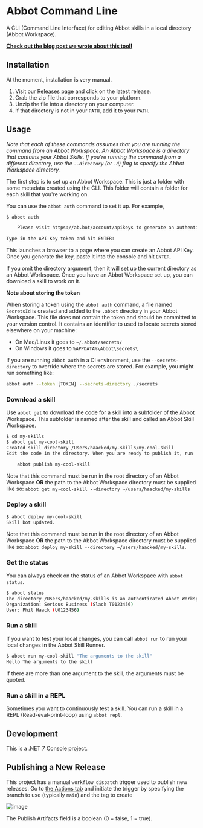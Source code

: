# Abbot Command Line

A CLI (Command Line Interface) for editing Abbot skills in a local directory (Abbot Workspace).

[__Check out the blog post we wrote about this tool!__](https://blog.ab.bot/archive/2021/08/31/abbot-cli/)

## Installation

At the moment, installation is very manual.

1. Visit our [Releases page](https://github.com/aseriousbiz/abbot-cli/releases) and click on the latest release.
2. Grab the zip file that corresponds to your platform.
3. Unzip the file into a directory on your computer.
4. If that directory is not in your `PATH`, add it to your `PATH`.

## Usage

_Note that each of these commands assumes that you are running the command from an Abbot Workspace. An Abbot Workspace is a directory that contains your Abbot Skills. If you're running the command from a different directory, use the `--directory` (or `-d`) flag to specify the Abbot Workspace directory._

The first step is to set up an Abbot Workspace. This is just a folder with some metadata created using the CLI. This folder will contain a folder for each skill that you're working on.

You can use the `abbot auth` command to set it up. For example,

```bash
$ abbot auth

    Please visit https://ab.bot/account/apikeys to generate an authentication token. I will attempt to open your browser for you.

Type in the API Key token and hit ENTER:
```

This launches a browser to a page where you can create an Abbot API Key. Once you generate the key, paste it into the console and hit `ENTER`.

If you omit the directory argument, then it will set up the current directory as an Abbot Workspace. Once you have an Abbot Workspace set up, you can download a skill to work on it.

__Note about storing the token__

When storing a token using the `abbot auth` command, a file named `SecretsId` is created and added to the `.abbot` directory in your Abbot Workspace. This file does not contain the token and should be committed to your version control. It contains an identifier to used to locate secrets stored elsewhere on your machine:

* On Mac/Linux it goes to `~/.abbot/secrets/`
* On Windows it goes to `%APPDATA%\Abbot\Secrets\`

If you are running `abbot auth` in a CI environment, use the `--secrets-directory` to override where the secrets are stored. For example, you might run something like:

```bash
abbot auth --token {TOKEN} --secrets-directory ./secrets
```

### Download a skill

Use `abbot get` to download the code for a skill into a subfolder of the Abbot Workspace. This subfolder is named after the skill and called an Abbot Skill Workspace.


```bash
$ cd my-skills
$ abbot get my-cool-skill
Created skill directory /Users/haacked/my-skills/my-cool-skill
Edit the code in the directory. When you are ready to publish it, run

    abbot publish my-cool-skill

```

Note that this command must be run in the root directory of an Abbot Workspace __OR__ the path to the Abbot Workspace directory must be supplied like so: `abbot get my-cool-skill --directory ~/users/haacked/my-skills`

### Deploy a skill

```bash
$ abbot deploy my-cool-skill
Skill bot updated.
```

Note that this command must be run in the root directory of an Abbot Workspace __OR__ the path to the Abbot Workspace directory must be supplied like so: `abbot deploy my-skill --directory ~/users/haacked/my-skills`.

### Get the status

You can always check on the status of an Abbot Workspace with `abbot status`.

```bash
$ abbot status
The directory /Users/haacked/my-skills is an authenticated Abbot Workspace.
Organization: Serious Business (Slack T0123456)
User: Phil Haack (U0123456)
```

### Run a skill

If you want to test your local changes, you can call `abbot run` to run your local changes in the Abbot Skill Runner.

```bash
$ abbot run my-cool-skill "The arguments to the skill"
Hello The arguments to the skill
```

If there are more than one argument to the skill, the arguments must be quoted.

### Run a skill in a REPL

Sometimes you want to continuously test a skill. You can run a skill in a REPL (Read-eval-print-loop) using `abbot repl`.

## Development

This is a .NET 7 Console project.

## Publishing a New Release

This project has a manual `workflow_dispatch` trigger used to publish new releases. Go to [the Actions tab](https://github.com/aseriousbiz/abbot-cli/actions/workflows/main.yml) and initiate the trigger by specifying the branch to use (typically `main`) and the tag to create

![image](https://user-images.githubusercontent.com/19977/214905401-75617354-47e3-4df1-9981-56883a1a8f1b.png)

The Publish Artifacts field is a boolean (0 = false, 1 = true).
